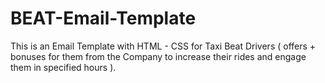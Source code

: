 # BEAT-Email-Template

This is an Email Template with HTML - CSS for Taxi Beat Drivers ( offers + bonuses for them from the Company to increase their rides and engage them in specified hours ).

